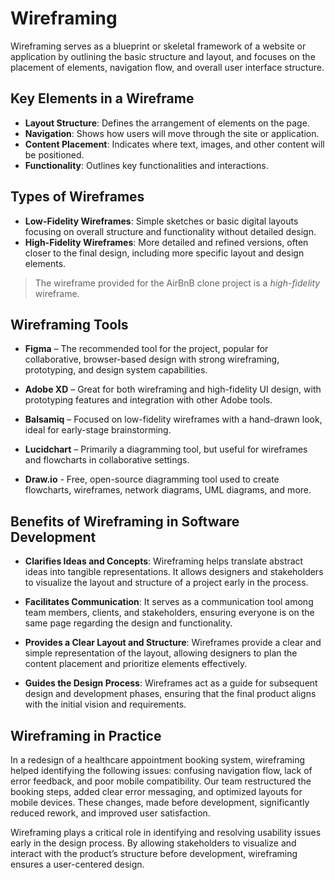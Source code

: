 # Wireframing

Wireframing serves as a blueprint or skeletal framework of a website or application by outlining the basic structure and layout, and focuses on the placement of elements, navigation flow, and overall user interface structure.

## Key Elements in a Wireframe

- **Layout Structure**: Defines the arrangement of elements on the page.
- **Navigation**: Shows how users will move through the site or application.
- **Content Placement**: Indicates where text, images, and other content will be positioned.
- **Functionality**: Outlines key functionalities and interactions.

## Types of Wireframes

- **Low-Fidelity Wireframes**: Simple sketches or basic digital layouts focusing on overall structure and functionality without detailed design.
- **High-Fidelity Wireframes**: More detailed and refined versions, often closer to the final design, including more specific layout and design elements.

> The wireframe provided for the AirBnB clone project is a *high-fidelity* wireframe.

## Wireframing Tools

- **Figma** – The recommended tool for the project, popular for collaborative, browser-based design with strong wireframing, prototyping, and design system capabilities.

- **Adobe XD** – Great for both wireframing and high-fidelity UI design, with prototyping features and integration with other Adobe tools.

- **Balsamiq** – Focused on low-fidelity wireframes with a hand-drawn look, ideal for early-stage brainstorming.

- **Lucidchart** – Primarily a diagramming tool, but useful for wireframes and flowcharts in collaborative settings.

- **Draw.io** - Free, open-source diagramming tool used to create flowcharts, wireframes, network diagrams, UML diagrams, and more.

## Benefits of Wireframing in Software Development

- **Clarifies Ideas and Concepts**: Wireframing helps translate abstract ideas into tangible representations. It allows designers and stakeholders to visualize the layout and structure of a project early in the process.

- **Facilitates Communication**: It serves as a communication tool among team members, clients, and stakeholders, ensuring everyone is on the same page regarding the design and functionality.

- **Provides a Clear Layout and Structure**: Wireframes provide a clear and simple representation of the layout, allowing designers to plan the content placement and prioritize elements effectively.

- **Guides the Design Process**: Wireframes act as a guide for subsequent design and development phases, ensuring that the final product aligns with the initial vision and requirements.

## Wireframing in Practice

In a redesign of a healthcare appointment booking system, wireframing helped identifying the following issues: confusing navigation flow, lack of error feedback, and poor mobile compatibility. Our team restructured the booking steps, added clear error messaging, and optimized layouts for mobile devices. These changes, made before development, significantly reduced rework, and improved user satisfaction. 

Wireframing plays a critical role in identifying and resolving usability issues early in the design process. By allowing stakeholders to visualize and interact with the product’s structure before development, wireframing ensures a user-centered design.

